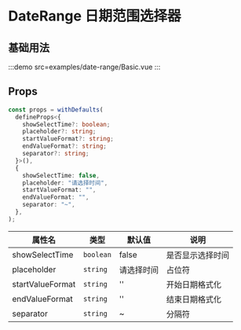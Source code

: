 # DateRange 日期范围选择器

## 基础用法

:::demo src=examples/date-range/Basic.vue
:::

## Props

```ts
const props = withDefaults(
  defineProps<{
    showSelectTime?: boolean;
    placeholder?: string;
    startValueFormat?: string;
    endValueFormat?: string;
    separator?: string;
  }>(),
  {
    showSelectTime: false,
    placeholder: "请选择时间",
    startValueFormat: "",
    endValueFormat: "",
    separator: "~",
  },
);
```

| 属性名           | 类型      | 默认值     | 说明             |
| ---------------- | --------- | ---------- | ---------------- |
| showSelectTime   | `boolean` | false      | 是否显示选择时间 |
| placeholder      | `string`  | 请选择时间 | 占位符           |
| startValueFormat | `string`  | ''         | 开始日期格式化   |
| endValueFormat   | `string`  | ''         | 结束日期格式化   |
| separator        | `string`  | ~          | 分隔符           |
